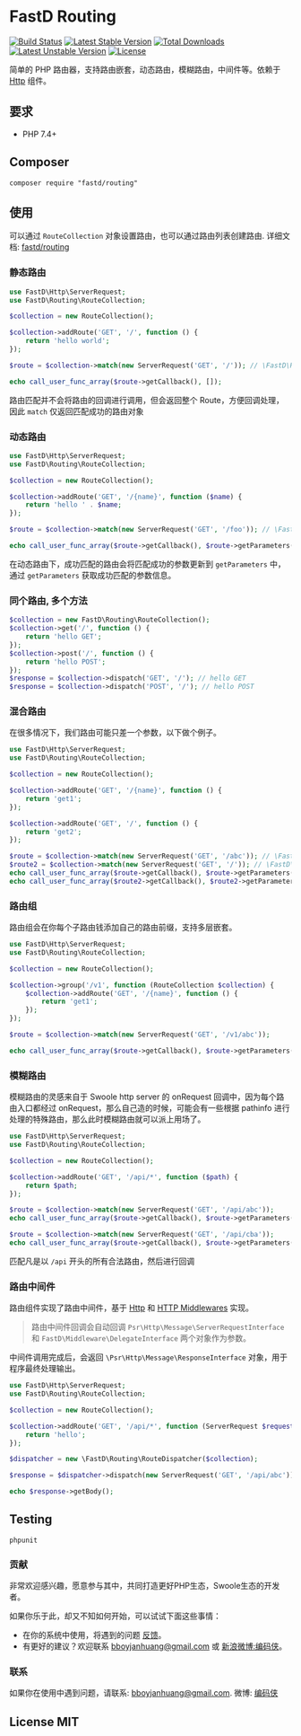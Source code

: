 # FastD Routing

[![Build Status](https://travis-ci.org/fastdlabs/routing.svg?branch=master)](https://travis-ci.org/fastdlabs/routing)
[![Latest Stable Version](https://poser.pugx.org/fastd/routing/v/stable)](https://packagist.org/packages/fastd/routing) 
[![Total Downloads](https://poser.pugx.org/fastd/routing/downloads)](https://packagist.org/packages/fastd/routing) 
[![Latest Unstable Version](https://poser.pugx.org/fastd/routing/v/unstable)](https://packagist.org/packages/fastd/routing) 
[![License](https://poser.pugx.org/fastd/routing/license)](https://packagist.org/packages/fastd/routing)

简单的 PHP 路由器，支持路由嵌套，动态路由，模糊路由，中间件等。依赖于 [Http](https://github.com/JanHuang/http) 组件。

## 要求

* PHP 7.4+

## Composer

```
composer require "fastd/routing"
```

## 使用

可以通过 `RouteCollection` 对象设置路由，也可以通过路由列表创建路由. 详细文档: [fastd/routing](docs/zh_CN/readme.md)

### 静态路由

```php
use FastD\Http\ServerRequest;
use FastD\Routing\RouteCollection;

$collection = new RouteCollection();

$collection->addRoute('GET', '/', function () {
    return 'hello world';
});

$route = $collection->match(new ServerRequest('GET', '/')); // \FastD\Routing\Route

echo call_user_func_array($route->getCallback(), []);
```

路由匹配并不会将路由的回调进行调用，但会返回整个 Route，方便回调处理，因此 `match` 仅返回匹配成功的路由对象

### 动态路由

```php
use FastD\Http\ServerRequest;
use FastD\Routing\RouteCollection;

$collection = new RouteCollection();

$collection->addRoute('GET', '/{name}', function ($name) {
    return 'hello ' . $name;
});

$route = $collection->match(new ServerRequest('GET', '/foo')); // \FastD\Routing\Route

echo call_user_func_array($route->getCallback(), $route->getParameters());
```

在动态路由下，成功匹配的路由会将匹配成功的参数更新到 `getParameters` 中，通过 `getParameters` 获取成功匹配的参数信息。

### 同个路由, 多个方法

```php
$collection = new FastD\Routing\RouteCollection();
$collection->get('/', function () {
    return 'hello GET';
});
$collection->post('/', function () {
    return 'hello POST';
});
$response = $collection->dispatch('GET', '/'); // hello GET
$response = $collection->dispatch('POST', '/'); // hello POST
```

### 混合路由

在很多情况下，我们路由可能只差一个参数，以下做个例子。

```php
use FastD\Http\ServerRequest;
use FastD\Routing\RouteCollection;

$collection = new RouteCollection();

$collection->addRoute('GET', '/{name}', function () {
    return 'get1';
});

$collection->addRoute('GET', '/', function () {
    return 'get2';
});

$route = $collection->match(new ServerRequest('GET', '/abc')); // \FastD\Routing\Route
$route2 = $collection->match(new ServerRequest('GET', '/')); // \FastD\Routing\Route
echo call_user_func_array($route->getCallback(), $route->getParameters());
echo call_user_func_array($route2->getCallback(), $route2->getParameters());
```

### 路由组

路由组会在你每个子路由钱添加自己的路由前缀，支持多层嵌套。

```php
use FastD\Http\ServerRequest;
use FastD\Routing\RouteCollection;

$collection = new RouteCollection();

$collection->group('/v1', function (RouteCollection $collection) {
    $collection->addRoute('GET', '/{name}', function () {
        return 'get1';
    });
});

$route = $collection->match(new ServerRequest('GET', '/v1/abc'));

echo call_user_func_array($route->getCallback(), $route->getParameters());
```

### 模糊路由

模糊路由的灵感来自于 Swoole http server 的 onRequest 回调中，因为每个路由入口都经过 onRequest，那么自己造的时候，可能会有一些根据 pathinfo 进行处理的特殊路由，那么此时模糊路由就可以派上用场了。

```php
use FastD\Http\ServerRequest;
use FastD\Routing\RouteCollection;

$collection = new RouteCollection();

$collection->addRoute('GET', '/api/*', function ($path) {
    return $path;
});

$route = $collection->match(new ServerRequest('GET', '/api/abc'));
echo call_user_func_array($route->getCallback(), $route->getParameters()); // /abc

$route = $collection->match(new ServerRequest('GET', '/api/cba'));
echo call_user_func_array($route->getCallback(), $route->getParameters()); // /cba
```

匹配凡是以 `/api` 开头的所有合法路由，然后进行回调

### 路由中间件

路由组件实现了路由中间件，基于 [Http](https://github.com/JanHuang/http) 和 [HTTP Middlewares](https://github.com/JanHuang/middleware) 实现。

> 路由中间件回调会自动回调 `Psr\Http\Message\ServerRequestInterface` 和 `FastD\Middleware\DelegateInterface` 两个对象作为参数。

中间件调用完成后，会返回 `\Psr\Http\Message\ResponseInterface` 对象，用于程序最终处理输出。

```php
use FastD\Http\ServerRequest;
use FastD\Routing\RouteCollection;

$collection = new RouteCollection();

$collection->addRoute('GET', '/api/*', function (ServerRequest $request) {
    return 'hello';
});

$dispatcher = new \FastD\Routing\RouteDispatcher($collection);

$response = $dispatcher->dispatch(new ServerRequest('GET', '/api/abc'));

echo $response->getBody();
```

## Testing

```
phpunit
```

### 贡献

非常欢迎感兴趣，愿意参与其中，共同打造更好PHP生态，Swoole生态的开发者。

如果你乐于此，却又不知如何开始，可以试试下面这些事情：

* 在你的系统中使用，将遇到的问题 [反馈](https://github.com/JanHuang/fastD/issues)。
* 有更好的建议？欢迎联系 [bboyjanhuang@gmail.com](mailto:bboyjanhuang@gmail.com) 或 [新浪微博:编码侠](http://weibo.com/ecbboyjan)。

### 联系

如果你在使用中遇到问题，请联系: [bboyjanhuang@gmail.com](mailto:bboyjanhuang@gmail.com). 微博: [编码侠](http://weibo.com/ecbboyjan)

## License MIT
